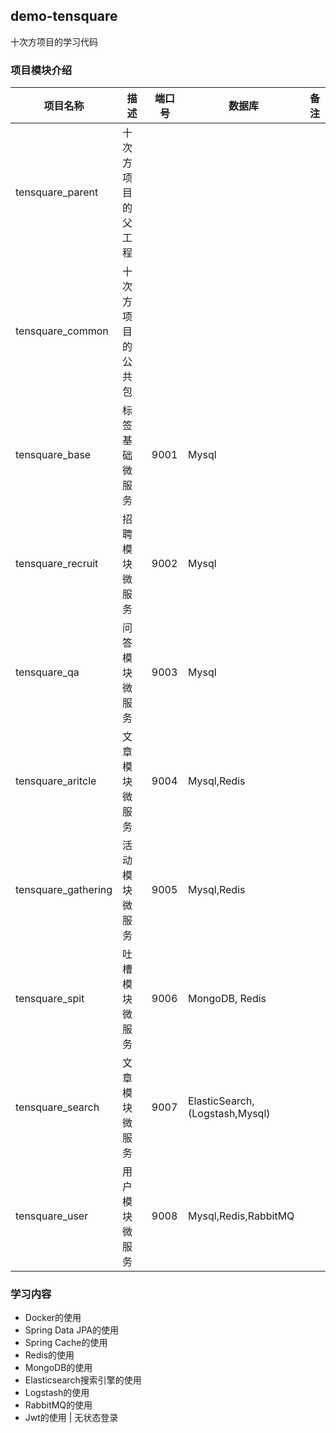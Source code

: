 ## demo-tensquare

十次方项目的学习代码


### 项目模块介绍

|项目名称|描述|端口号|数据库|备注|
| --- | --- | --- | --- | ---| 
| tensquare_parent | 十次方项目的父工程
| tensquare_common | 十次方项目的公共包
| tensquare_base   | 标签基础微服务 | 9001 | Mysql
| tensquare_recruit| 招聘模块微服务 | 9002 | Mysql
| tensquare_qa | 问答模块微服务 | 9003 | Mysql
| tensquare_aritcle | 文章模块微服务 | 9004 | Mysql,Redis
| tensquare_gathering | 活动模块微服务 | 9005 | Mysql,Redis
| tensquare_spit | 吐槽模块微服务 | 9006 | MongoDB, Redis
| tensquare_search | 文章模块微服务 | 9007 | ElasticSearch,(Logstash,Mysql)
| tensquare_user| 用户模块微服务| 9008 | Mysql,Redis,RabbitMQ


### 学习内容

- Docker的使用
- Spring Data JPA的使用
- Spring Cache的使用
- Redis的使用
- MongoDB的使用
- Elasticsearch搜索引擎的使用
- Logstash的使用
- RabbitMQ的使用
- Jwt的使用 | 无状态登录